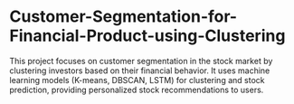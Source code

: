 # Customer-Segmentation-for-Financial-Product-using-Clustering
This project focuses on customer segmentation in the stock market by clustering investors based on their financial behavior. It uses machine learning models (K-means, DBSCAN, LSTM) for clustering and stock prediction, providing personalized stock recommendations to users. 
